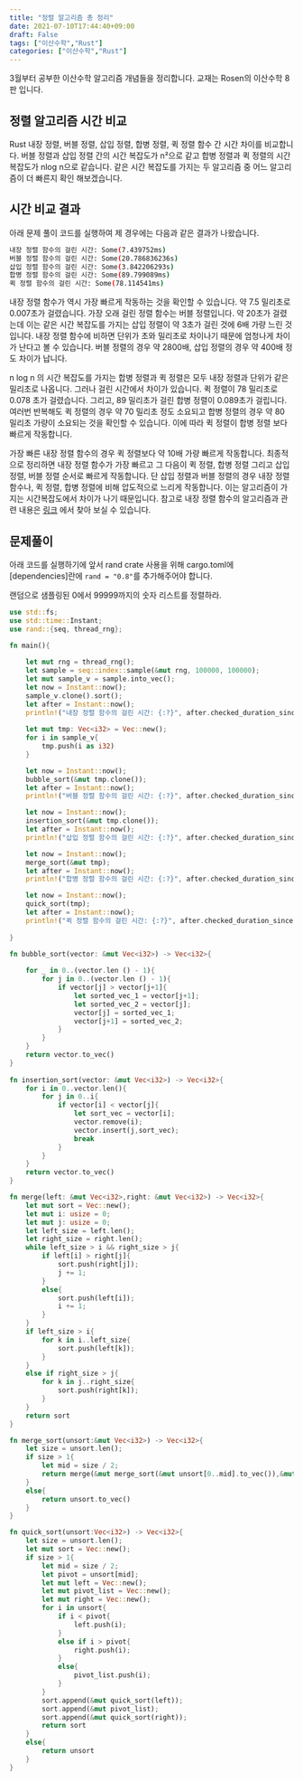 ```yaml
---
title: "정렬 알고리즘 총 정리"
date: 2021-07-10T17:44:40+09:00
draft: False
tags: ["이산수학","Rust"]
categories: ["이산수학","Rust"]
---
```


3월부터 공부한 이산수학 알고리즘 개념들을 정리합니다. 교재는 Rosen의 이산수학 8판 입니다.

## 정렬 알고리즘 시간 비교

Rust 내장 정렬, 버블 정렬, 삽입 정렬, 합병 정렬, 퀵 정렬 함수 간 시간 차이를 비교합니다. 버블 정렬과 삽입 정렬 간의 시간 복잡도가 n²으로 같고 합병 정렬과 퀵 정렬의 시간 복잡도가 nlog n으로 같습니다. 같은 시간 복잡도를 가지는 두 알고리즘 중 어느 알고리즘이 더 빠른지 확인 해보겠습니다.

## 시간 비교 결과

아래 문제 풀이 코드를 실행하여 제 경우에는 다음과 같은 결과가 나왔습니다.

```bash
내장 정렬 함수의 걸린 시간: Some(7.439752ms)
버블 정렬 함수의 걸린 시간: Some(20.786836236s)
삽입 정렬 함수의 걸린 시간: Some(3.842206293s)
합병 정렬 함수의 걸린 시간: Some(89.799089ms)
퀵 정렬 함수의 걸린 시간: Some(78.114541ms)
```

내장 정렬 함수가 역시 가장 빠르게 작동하는 것을 확인할 수 있습니다. 약 7.5 밀리초로 0.007초가 걸렸습니다. 가장 오래 걸린 정렬 함수는 버블 정렬입니다. 약 20초가 걸렸는데 이는 같은 시간 복잡도를 가지는 삽입 정렬이 약 3초가 걸린 것에 6배 가량 느린 것입니다. 내장 정렬 함수에 비하면 단위가 초와 밀리초로 차이나기 때문에 엄청나게 차이가 난다고 볼 수 있습니다. 버블 정렬의 경우 약 2800배, 삽입 정렬의 경우 약 400배 정도 차이가 납니다.

n log n 의 시간 복잡도를 가지는 합병 정렬과 퀵 정렬은 모두 내장 정렬과 단위가 같은 밀리초로 나옵니다. 그러나 걸린 시간에서 차이가 있습니다. 퀵 정렬이 78 밀리초로 0.078 초가 걸렸습니다. 그리고, 89 밀리초가 걸린 합병 정렬이 0.089초가 걸립니다. 여러번 반복해도 퀵 정렬의 경우 약 70 밀리초 정도 소요되고 합병 정렬의 경우 약 80 밀리초 가량이 소요되는 것을 확인할 수 있습니다. 이에 따라 퀵 정렬이 합병 정렬 보다 빠르게 작동합니다.

가장 빠른 내장 정렬 함수의 경우 퀵 정렬보다 약 10배 가량 빠르게 작동합니다. 최종적으로 정리하면 내장 정렬 함수가 가장 빠르고 그 다음이 퀵 정렬, 합병 정렬 그리고 삽입 정렬, 버블 정렬 순서로 빠르게 작동합니다. 단 삽입 정렬과 버블 정렬의 경우 내장 정렬 함수나, 퀵 정렬, 합병 정렬에 비해 압도적으로 느리게 작동합니다. 이는 알고리즘이 가지는 시간복잡도에서 차이가 나기 때문입니다. 참고로 내장 정렬 함수의 알고리즘과 관련 내용은 [링크](https://doc.rust-lang.org/std/primitive.slice.html#method.sort) 에서 찾아 보실 수 있습니다.

## 문제풀이

아래 코드를 실행하기에 앞서 rand crate 사용을 위해 cargo.toml에 [dependencies]란에 `rand = "0.8"`를 추가해주어야 합니다.

랜덤으로 샘플링된 0에서 99999까지의 숫자 리스트를 정렬하라.

```Rust
use std::fs;
use std::time::Instant;
use rand::{seq, thread_rng};

fn main(){
    
    let mut rng = thread_rng();
    let sample = seq::index::sample(&mut rng, 100000, 100000);
    let mut sample_v = sample.into_vec();
    let now = Instant::now();
    sample_v.clone().sort();
    let after = Instant::now();
    println!("내장 정렬 함수의 걸린 시간: {:?}", after.checked_duration_since(now));
    
    let mut tmp: Vec<i32> = Vec::new();
    for i in sample_v{
        tmp.push(i as i32)
    }

    let now = Instant::now();
    bubble_sort(&mut tmp.clone());
    let after = Instant::now();
    println!("버블 정렬 함수의 걸린 시간: {:?}", after.checked_duration_since(now));

    let now = Instant::now();
    insertion_sort(&mut tmp.clone());
    let after = Instant::now();
    println!("삽입 정렬 함수의 걸린 시간: {:?}", after.checked_duration_since(now));

    let now = Instant::now();
    merge_sort(&mut tmp);
    let after = Instant::now();
    println!("합병 정렬 함수의 걸린 시간: {:?}", after.checked_duration_since(now));

    let now = Instant::now();
    quick_sort(tmp);
    let after = Instant::now();
    println!("퀵 정렬 함수의 걸린 시간: {:?}", after.checked_duration_since(now));
    
}

fn bubble_sort(vector: &mut Vec<i32>) -> Vec<i32>{
    
    for _ in 0..(vector.len () - 1){
        for j in 0..(vector.len () - 1){
            if vector[j] > vector[j+1]{
                let sorted_vec_1 = vector[j+1];
                let sorted_vec_2 = vector[j];
                vector[j] = sorted_vec_1;
                vector[j+1] = sorted_vec_2;
            }
        }
    }
    return vector.to_vec()
}
    
fn insertion_sort(vector: &mut Vec<i32>) -> Vec<i32>{
    for i in 0..vector.len(){
        for j in 0..i{
            if vector[i] < vector[j]{
                let sort_vec = vector[i];
                vector.remove(i);
                vector.insert(j,sort_vec);
                break
            }
        } 
    }
    return vector.to_vec()   
}

fn merge(left: &mut Vec<i32>,right: &mut Vec<i32>) -> Vec<i32>{
    let mut sort = Vec::new();
    let mut i: usize = 0;
    let mut j: usize = 0;
    let left_size = left.len();
    let right_size = right.len();
    while left_size > i && right_size > j{
        if left[i] > right[j]{
            sort.push(right[j]);
            j += 1;
        }
        else{
            sort.push(left[i]);
            i += 1;
        }
    }
    if left_size > i{
        for k in i..left_size{
            sort.push(left[k]);
        }
    }
    else if right_size > j{
        for k in j..right_size{
            sort.push(right[k]);
        }
    }
    return sort
}

fn merge_sort(unsort:&mut Vec<i32>) -> Vec<i32>{
    let size = unsort.len();
    if size > 1{
        let mid = size / 2;
        return merge(&mut merge_sort(&mut unsort[0..mid].to_vec()),&mut merge_sort(&mut unsort[mid..size].to_vec()))
    }
    else{
        return unsort.to_vec()
    }
}

fn quick_sort(unsort:Vec<i32>) -> Vec<i32>{
    let size = unsort.len();
    let mut sort = Vec::new();
    if size > 1{
        let mid = size / 2;
        let pivot = unsort[mid];
        let mut left = Vec::new();
        let mut pivot_list = Vec::new();
        let mut right = Vec::new();
        for i in unsort{
            if i < pivot{
                left.push(i);
            }
            else if i > pivot{
                right.push(i);
            }
            else{
                pivot_list.push(i);
            }
        }
        sort.append(&mut quick_sort(left));
        sort.append(&mut pivot_list);
        sort.append(&mut quick_sort(right));
        return sort
    }
    else{
        return unsort
    }
}
```

